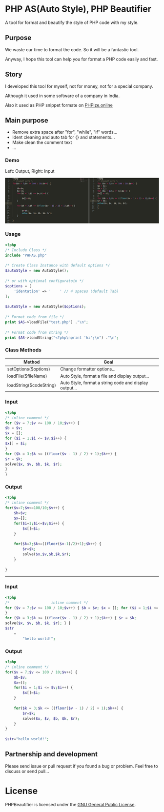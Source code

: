 # PHP AS(Auto Style), PHP Beautifier

A tool for format and beautify the style of PHP code with my style.

## Purpose

We waste our time to format the code.
So it will be a fantastic tool.

Anyway, I hope this tool can help you for format a PHP code easily and fast.

## Story

I developed this tool for myself, not for money, not for a special company.

Although it used in some software of a company in India.

Also it used as PHP snippet formate on [PHPize.online](https://phpize.online)


## Main purpose

- Remove extra space after "for", "while", "if" words...
- Ident cleaning and auto tab for {} and statements...
- Make clean the comment text
- ...

### Demo

Left: Output, Right: Input

![ScreenShot](https://raw.githubusercontent.com/BaseMax/PHPAS/master/screenshot.png)

### Usage

```php
<?php
/* Include Class */
include "PHPAS.php"

/* Create Class Instance with default options */
$autoStyle = new AutoStyle();

/* or with optional configuratoin */
$options = [
	'identation' => '    ' // 4 spaces (default Tab)
];

$autoStyle = new AutoStyle($options);

/* Format code from file */
print $AS->loadFile("test.php") ."\n";

/* Format code from string */
print $AS->loadString("<?php\nprint 'hi';\n") ."\n";
```

### Class Methods

| Method        			| Goal |
| ------------------------- | ------------- |
| setOptions($options) 		| Change formatter options... 	|
| loadFile($fileName)  		| Auto Style, format a file and display output... |
| loadString($codeString)	| Auto Style, format a string code and display output... |

### Input

```php
<?php
/* inline comment */
for ($v = 7;$v <= 100 / 10;$v++) {
$b = $v;
$x = [];
for ($i = 1;$i <= $v;$i++) {
$x[] = $i;
}
for ($k = 3;$k <= ((floor($v - 1) / 2) + 1);$k++) {
$r = $k;
solve($x, $v, $b, $k, $r);
}
}
```

### Output

```php
<?php
/* inline comment */
for($v=7;$v<=100/10;$v++) {
	$b=$v;
	$x=[];
	for($i=1;$i<=$v;$i++) {
		$x[]=$i;
	}

	for($k=3;$k<=((floor($v-1)/2)+1);$k++) {
		$r=$k;
		solve($x,$v,$b,$k,$r);
	}

}
```

-------------------

### Input

```php
<?php
/*      	 	 	 inline comment */
for ($v = 7;$v <= 100 / 10;$v++) { $b = $v; $x = []; for ($i = 1;$i <= $v;$i++) {$x[] = $i;
}
for ($k = 3;$k <= ((floor($v - 1) / 2) + 1);$k++) { $r = $k;
solve($x, $v, $b, $k, $r); } }
$str
	=
		"hello world!";
```

### Output

```php
<?php
/* inline comment */
for($v = 7;$v <= 100 / 10;$v++) {
	$b=$v;
	$x=[];
	for($i = 1;$i <= $v;$i++) {
		$x[]=$i;
	}

	for($k = 3;$k <= ((floor($v - 1) / 2) + 1);$k++) {
		$r=$k;
		solve($x, $v, $b, $k, $r);
	}
}

$str="hello world!";
```

## Partnership and development

Please send issue or pull request if you found a bug or problem.
Feel free to discuss or send pull...

# License

PHPBeautifier is licensed under the [GNU General Public License](LICENSE).
